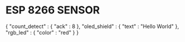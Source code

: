 # ESP 8266 SENSOR 



{
  "count_detect" : {
    "ack" : 8
  },
  "oled_shield" : {
    "text" : "Hello World"
  },
  "rgb_led" : {
    "color" : "red"
  }
}